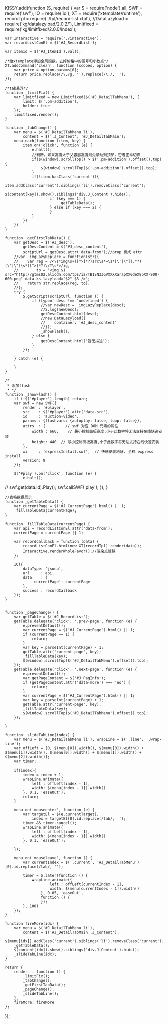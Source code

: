 KISSY.add(function (S, require) {
    var $ = require('node').all,
        SWF = require('swf'),
        IO = require('io'),
        XT = require('xtemplate/runtime'),
        recordTpl = require('./tpl/record-list.xtpl'),
        //DataLazyload = require('kg/datalazyload/2.0.2/'),
        Limitfixed = require('kg/limitfixed/2.0.0/index');

    var Interactive = require('./interactive');
    var recordListConEl = $('#J_RecordList');

    var itemId = $('#J_ItemId').val();

    /*给xtemplate添加全局函数，去掉价格中的逗号和小数点*/
    XT.addCommand('clean', function (scopes, option) {
        var price = option.params[0];
        return price.replace(/\,/g, '').replace(/\./, '');
    });

    /*tab悬浮*/
    function _limitFix() {
        var limitfixed = new Limitfixed($('#J_DetailTabMenu'), {
            limit: $('.pm-addition'),
            holder: true
        });
        limitfixed.render();
    }

    function _tabChange() {
        var menu = $('#J_DetailTabMenu li'),
            content = $('.J_Content', '#J_DetailTabMain');
        menu.each(function (item, key) {
            item.on('click', function (e) {
                e.halt();
                //判断，如果高度大于父容器高度则先滚动到顶部，否者正常切换
                if($(window).scrollTop() > $('.pm-addition').offset().top) {
                    $(window).scrollTop($('.pm-addition').offset().top);
                }
                if(!item.hasClass('current')){
                    item.addClass('current').siblings('li').removeClass('current');
                        $(content[key]).show().siblings('div.J_Content').hide();
                        if (key === 1) {
                            _getTableData();
                        } else if (key === 2) {
                        }
                }
            })
        })
    }

    function _getFirstTabData() {
        var getDesc = $('#J_desc'),
            getDescContent = $('#J_desc_content'),
            scriptUrl = getDesc.attr('data-from');//prop 换成 attr
        //var _imgLazyReplace = function(str){
        //    var reg = /<\s*img\s+([^>]*?)src\s*=\s*[\'|\"](.*?)[\'|\"]\s*([^>]*?)\/?\s*>/ig,
        //        to = '<img $1 src="http://gtms02.alicdn.com/tps/i2/TB1SN33GVXXXXarapXX0deX8pXX-900-600.png" data-ks-lazyload="$2" $3 />';
        //    return str.replace(reg, to);
        //};
        try {
            S.getScript(scriptUrl, function () {
                if (typeof desc !== 'undefined') {
                    //var newDesc = _imgLazyReplace(desc);
                    //S.log(newDesc);
                    getDescContent.html(desc);
                    //new DataLazyload({
                    //    container: '#J_desc_content'
                    //});
                    _showFlash();
                } else {
                    getDescContent.html('暂无描述');
                }
            });

        } catch (e) {

        }
    }

    /*
     * 添加flash
     * */
    function _showFlash() {
        if (!$('#player').length) return;
        var swf = new SWF({
            render : '#player',
            src    : $('#player').attr('data-src'),
            id     : 'auction-video',
            params : {flashvars: {autoplay: false, loop: false}},
            attrs  : {         // swf 对应 DOM 元素的属性
                width : 660,    // 最小控制面板宽度,小于此数字将无法支持在线快速安装
                height: 440  // 最小控制面板高度,小于此数字将无法支持在线快速安装
            },
            xi     : 'expressInstall.swf',  // 快速安装地址. 全称 express install
            version: 9
        });

        $('#play').on('click', function (e) {
            e.halt();
//            swf.get(data.id).Play();
            swf.callSWF('play');
        });
    }


    //表格数据展示
    function _getTableData() {
        var currentPage = $('#J_CurrentPage').html() || 1;
        _fillTableData(currentPage);
    }

    function _fillTableData(currentPage) {
        var api = recordListConEl.attr('data-from');
        currentPage = currentPage || 1;

        var recordCallback = function (data) {
            recordListConEl.html(new XT(recordTpl).render(data));
            Interactive.renderWholeFavor();//渲染点赞踩
        };

        IO({
            dataType: 'jsonp',
            url     : api,
            data    : {
                'currentPage': currentPage
            },
            success : recordCallback
        });
    }


    function _pageChange() {
        var getTable = $('#J_RecordList');
        getTable.delegate('click', '.prev-page', function (e) {
            e.preventDefault();
            var currentPage = $('#J_CurrentPage').html() || 1;
            if (currentPage == 1) {
                return;
            }
            var key = parseInt(currentPage) - 1;
            getTable.attr('current-page', key);
            _fillTableData(key);
            $(window).scrollTop($('#J_DetailTabMenu').offset().top);
        });
        getTable.delegate('click', '.next-page', function (e) {
            e.preventDefault();
            var getPageContent = $('#J_PagInfo');
            if (getPageContent.attr('data-more') === 'no') {
                return;
            }
            var currentPage = $('#J_CurrentPage').html() || 1;
            var key = parseInt(currentPage) + 1;
            getTable.attr('current-page', key);
            _fillTableData(key);
            $(window).scrollTop($('#J_DetailTabMenu').offset().top);
        });

    }

    function _slideTabLine(index) {
        var menu = $('#J_DetailTabMenu li'), wrapLine = $('.line', '.wrap-line');
        var offLeft = [0, $(menu[0]).width(), $(menu[0]).width() + $(menu[1]).width(), $(menu[0]).width() + $(menu[1]).width() + $(menu[2]).width()];
        var timer;

        if(index){
            index = index + 1;
            wrapLine.animate({
                left : offLeft[index - 1],
                width: $(menu[index - 1]).width()
            }, 0.1, 'easeOut');
            return;
        }

        menu.on('mouseenter', function (e) {
            var targetEl = $(e.currentTarget),
                index = targetEl[0].id.replace(/tab/, '');
            timer && timer.cancel();
            wrapLine.animate({
                left : offLeft[index - 1],
                width: $(menu[index - 1]).width()
            }, 0.1, 'easeOut');

        });

        menu.on('mouseleave', function () {
            var currentIndex = $('.current', '#J_DetailTabMenu')[0].id.replace(/tab/, '');

            timer = S.later(function () {
                wrapLine.animate({
                        left : offLeft[currentIndex - 1],
                        width: $(menu[currentIndex - 1]).width()
                    }, 0.05, 'easeOut',
                    function () {
                    });
            }, 100)
        });
    }

    function fireMore(idx) {
        var menu = $('#J_DetailTabMenu li'),
            content = $('#J_DetailTabMain .J_Content');
        $(menu[idx]).addClass('current').siblings('li').removeClass('current');
        _getTableData();
        $(content[idx]).show().siblings('div.J_Content').hide();
        _slideTabLine(idx);
    }

    return {
        render  : function () {
            _limitFix();
            _tabChange();
            _getFirstTabData();
            _pageChange();
            _slideTabLine();
        },
        fireMore: fireMore
    };
});
